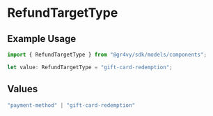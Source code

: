 # RefundTargetType

## Example Usage

```typescript
import { RefundTargetType } from "@gr4vy/sdk/models/components";

let value: RefundTargetType = "gift-card-redemption";
```

## Values

```typescript
"payment-method" | "gift-card-redemption"
```